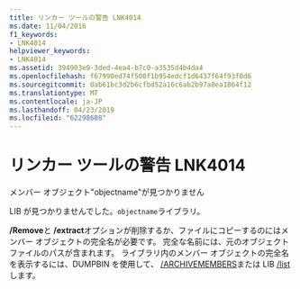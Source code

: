 ```yaml
---
title: リンカー ツールの警告 LNK4014
ms.date: 11/04/2016
f1_keywords:
- LNK4014
helpviewer_keywords:
- LNK4014
ms.assetid: 394903e9-3ded-4ea4-b7c0-a3535d4b4da4
ms.openlocfilehash: f67990ed74f500f1b954edcf1d6437f64f93f0d6
ms.sourcegitcommit: 0ab61bc3d2b6cfbd52a16c6ab2b97a8ea1864f12
ms.translationtype: MT
ms.contentlocale: ja-JP
ms.lasthandoff: 04/23/2019
ms.locfileid: "62298608"
---
```

# <a name="linker-tools-warning-lnk4014"></a>リンカー ツールの警告 LNK4014

メンバー オブジェクト"objectname"が見つかりません

LIB が見つかりませんでした。`objectname`ライブラリ。

**/Remove**と **/extract**オプションが削除するか、ファイルにコピーするのにはメンバー オブジェクトの完全名が必要です。 完全な名前には、元のオブジェクト ファイルのパスが含まれます。 ライブラリ内のメンバー オブジェクトの完全名を表示するには、DUMPBIN を使用して、 [/ARCHIVEMEMBERS](../../build/reference/archivemembers.md)または LIB [/list](../../build/reference/managing-a-library.md)します。